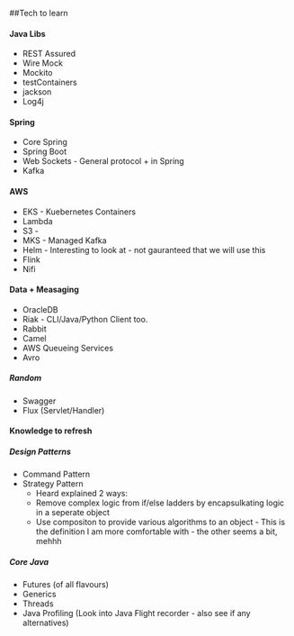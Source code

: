 ##Tech to learn



#### Java Libs

- REST Assured
- Wire Mock
- Mockito
- testContainers
- jackson
- Log4j

#### Spring

- Core Spring
- Spring Boot
- Web Sockets - General protocol + in Spring
- Kafka


#### AWS
- EKS - Kuebernetes Containers 
- Lambda
- S3 - 
- MKS - Managed Kafka
- Helm - Interesting to look at - not gauranteed that we will use this
- Flink
- Nifi

#### Data + Measaging

- OracleDB
- Riak - CLI/Java/Python Client too.
- Rabbit
- Camel
- AWS Queueing Services
- Avro

##### Random
- Swagger
- Flux (Servlet/Handler)


#### Knowledge to refresh

##### Design Patterns

- Command Pattern
- Strategy Pattern 
     - Heard explained 2 ways: 
     - Remove complex logic from if/else ladders by encapsulkating logic in a seperate object
     - Use compositon to provide various algorithms to an object - This is the definition I am more comfortable with - the other seems a bit, mehhh 

##### Core Java

- Futures (of all flavours)
- Generics
- Threads
- Java Profiling (Look into Java Flight recorder - also see if any alternatives)


 
